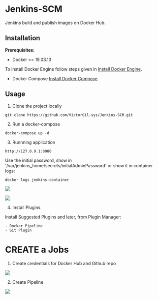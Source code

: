 # Jenkins-SCM

Jenkins build and publish images on Docker Hub.

## Installation

**Prerequisites:**
- Docker >= 19.03.13

To install Docker Engine follow steps given in [Install Docker Engine](https://docs.docker.com/engine/install/).

- Docker Compose
[Install Docker Compose]( ).

## Usage

1. Clone the project locally

```
git clone https://github.com/VictorGil-sys/Jenkins-SCM.git
```

2. Run a docker-compose

```
docker-compose up -d
```

3. Runnning application

```
http://127.0.0.1:8080
```

Use the initial password, show in '/var/jenkins_home/secrets/initialAdminPassword' or show it in container logs:

```
docker logs jenkins-container
```
![](https://github.com/VictorGil-sys/Jenkins-SCM/blob/main/images/2-Started_credentials.png)


![](https://github.com/VictorGil-sys/Jenkins-SCM/blob/main/images/1-Jenkins_started.png)

4. Install Plugins

Install Suggested Plugins and later, from Plugin Manager:
```
- Docker Pipeline
- Git Plugin
```

# CREATE a Jobs

1. Create credentials for Docker Hub and Github repo

![](https://github.com/VictorGil-sys/Jenkins-SCM/blob/main/images/3-Credentials.png)

2. Create Pipeline

![](https://github.com/VictorGil-sys/Jenkins-SCM/blob/main/images/4-Create_pipeline.png)

